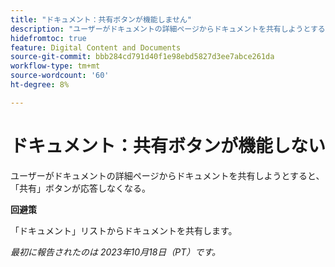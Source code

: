 ```yaml
---
title: "ドキュメント：共有ボタンが機能しません"
description: "ユーザーがドキュメントの詳細ページからドキュメントを共有しようとすると、[ 共有 ] ボタンが応答しなくなります。"
hidefromtoc: true
feature: Digital Content and Documents
source-git-commit: bbb284cd791d40f1e98ebd5827d3ee7abce261da
workflow-type: tm+mt
source-wordcount: '60'
ht-degree: 8%

---
```



# ドキュメント：共有ボタンが機能しない

ユーザーがドキュメントの詳細ページからドキュメントを共有しようとすると、「共有」ボタンが応答しなくなる。

**回避策**

「ドキュメント」リストからドキュメントを共有します。

_最初に報告されたのは 2023年10月18日（PT）です。_
